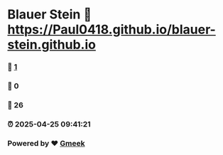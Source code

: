 # Blauer Stein :link: https://Paul0418.github.io/blauer-stein.github.io 
### :page_facing_up: [1](https://Paul0418.github.io/blauer-stein.github.io/tag.html) 
### :speech_balloon: 0 
### :hibiscus: 26 
### :alarm_clock: 2025-04-25 09:41:21 
### Powered by :heart: [Gmeek](https://github.com/Meekdai/Gmeek)

